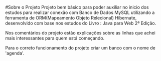 #Sobre o Projeto
Projeto bem básico para poder auxiliar no inicio dos estudos para realizar conexão com Banco de Dados MySQL utilizando a ferramenta de ORM(Mapeamento Objeto Relecional) Hibernate, desenvolvido com base nos estudos do Livro : Java para Web 2ª Edição.

Nos comentários do projeto estão explicações sobre as linhas que achei mais interessantes para quem está começando.

Para o correto funcionamento do projeto criar um banco com o nome de 'agenda'.
